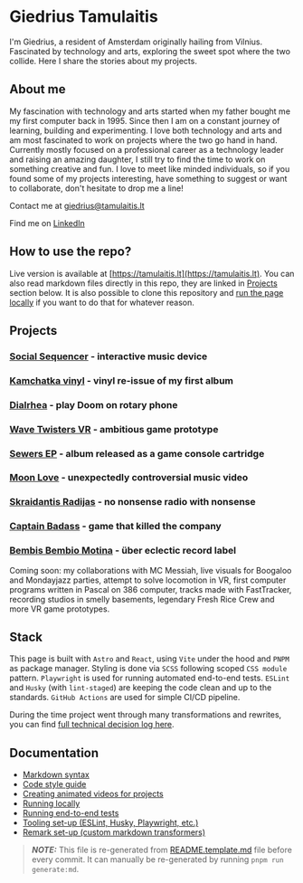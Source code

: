 # Giedrius Tamulaitis

I'm Giedrius, a resident of Amsterdam originally hailing from Vilnius. Fascinated by technology and arts, exploring the sweet spot where the two collide. Here I share the stories about my projects.


## About me

My fascination with technology and arts started when my father bought me my first computer back in 1995. Since then I am on a constant journey of learning, building and experimenting. I love both technology and arts and am most fascinated to work on projects where the two go hand in hand. Currently mostly focused on a professional career as a technology leader and raising an amazing daughter, I still try to find the time to work on something creative and fun. I love to meet like minded individuals, so if you found some of my projects interesting, have something to suggest or want to collaborate, don't hesitate to drop me a line!

Contact me at [giedrius@tamulaitis.lt](mailto:giedrius@tamulaitis.lt)

Find me on [LinkedIn](https://www.linkedin.com/in/giedriustamulaitis)


## How to use the repo?

Live version is available at [https://tamulaitis.lt](https://tamulaitis.lt). You can also read markdown files directly in this repo, they are linked in [Projects](#projects) section below. It is also possible to clone this repository and [run the page locally](#running-locally) if you want to do that for whatever reason.


## Projects

### **[Social Sequencer](/public/content/social-sequencer/README.md)** - interactive music device
### **[Kamchatka vinyl](/public/content/kamchatka-vinyl/README.md)** - vinyl re-issue of my first album
### **[Dialrhea](/public/content/dialrhea/README.md)** - play Doom on rotary phone
### **[Wave Twisters VR](/public/content/wavetwisters-vr/README.md)** - ambitious game prototype
### **[Sewers EP](/public/content/sewers/README.md)** - album released as a game console cartridge
### **[Moon Love](/public/content/moon-love/README.md)** - unexpectedly controversial music video
### **[Skraidantis Radijas](/public/content/skraidantis-radijas/README.md)** - no nonsense radio with nonsense
### **[Captain Badass](/public/content/captain-badass/README.md)** - game that killed the company
### **[Bembis Bembio Motina](/public/content/bembis-bembio-motina/README.md)** - über eclectic record label


Coming soon: my collaborations with MC Messiah, live visuals for Boogaloo and Mondayjazz parties, attempt to solve locomotion in VR, first computer programs written in Pascal on 386 computer, tracks made with FastTracker, recording studios in smelly basements, legendary Fresh Rice Crew and more VR game prototypes.


## Stack

This page is built with `Astro` and `React`, using `Vite` under the hood and `PNPM` as package manager. Styling is done via `SCSS` following scoped `CSS module` pattern. `Playwright` is used for running automated end-to-end tests. `ESLint` and `Husky` (with `lint-staged`) are keeping the code clean and up to the standards. `GitHub Actions` are used for simple CI/CD pipeline.

During the time project went through many transformations and rewrites, you can find [full technical decision log here](./docs/tech-decision-log.md).


## Documentation
- [Markdown syntax](docs/extended-markdown-syntax.md)
- [Code style guide](docs/code-style-guide.md)
- [Creating animated videos for projects](docs/creating-videos.md)
- [Running locally](docs/running-locally.md)
- [Running end-to-end tests](src/tests/README.md)
- [Tooling set-up (ESLint, Husky, Playwright, etc.)](docs/tooling-set-up.md)
- [Remark set-up (custom markdown transformers)](src/remark-plugins/README.md)


> ***NOTE:*** This file is re-generated from [README.template.md](README.template.md) file before every commit. It can manually be re-generated by running `pnpm run generate:md`.

